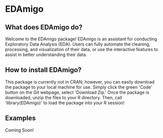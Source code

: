 # EDAmigo
## What does EDAmigo do?
Welcome to the EDAmigo package! EDAmigo is an assistant for conducting Exploratory Data Analysis (EDA). Users can fully automate the cleaning, processing, and visualization of their data, or use the interactive features to assist in better understanding their data.

## How to install EDAmigo?
This package is currently not in CRAN; however, you can easily download the package to your local machine for use. Simply click the green 'Code' button on the Git webpage, select 'Download Zip.' Once the package is downloaded, unzip the files to your R directory. Then, call 'library(EDAmigo)' to load the package into your R session!

## Examples
Coming Soon!

